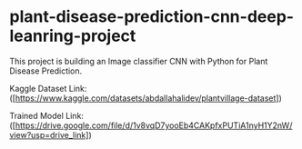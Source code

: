 # plant-disease-prediction-cnn-deep-leanring-project

This project is  building an Image classifier CNN with Python for Plant Disease Prediction.

Kaggle Dataset Link: ([https://www.kaggle.com/datasets/abdallahalidev/plantvillage-dataset])

Trained Model Link: ([https://drive.google.com/file/d/1v8vqD7yooEb4CAKpfxPUTiA1nyH1Y2nW/view?usp=drive_link])